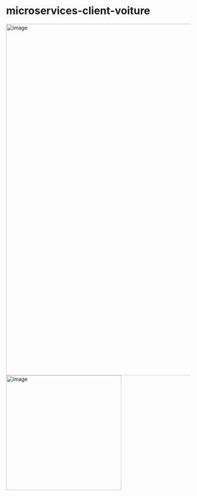 # microservices-client-voiture
<img width="960" alt="image" src="https://github.com/bakarouhajar/microservices-client-voiture/assets/105990605/fcde7694-245a-464d-b2f4-11043bf0b209">
<img width="314" alt="image" src="https://github.com/bakarouhajar/microservices-client-voiture/assets/105990605/2f03a2e1-000e-4945-95da-bfe1e40ff631">
